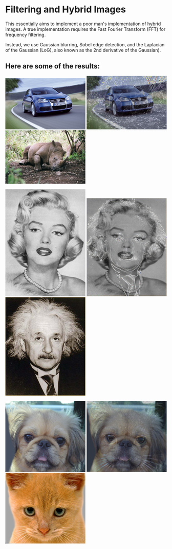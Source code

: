 # Filtering and Hybrid Images

This essentially aims to implement a poor man's implementation of hybrid images. A true implementation requires the Fast Fourier Transform (FFT) for frequency filtering.

Instead, we use Gaussian blurring, Sobel edge detection, and the Laplacian of the Gaussian (LoG), also known as the 2nd derivative of the Gaussian).

## Here are some of the results:

<p float="left">
    <img src="./images/car.jpg" width="250">
    <img src="./images/rhino-car.jpg" width="250">
    <img src="./images/rhino.jpg" width="250">
</p>

<p float="left">
    <img src="./images/marilyn.jpg" width="250">
    <img src="./images/einstein-marilyn.jpg" width="250">
    <img src="./images/einstein.jpg" width="250">
</p>

<p float="left">
    <img src="./images/dog.jpg" width="250">
    <img src="./images/dog-cat.jpg" width="250">
    <img src="./images/cat.jpg" width="250">
</p>
